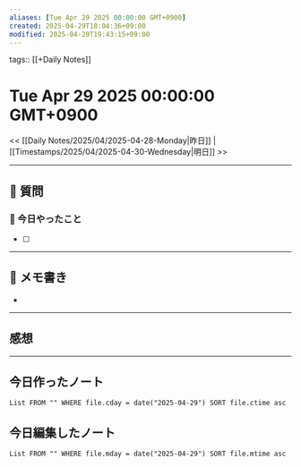 ```yaml
---
aliases: [Tue Apr 29 2025 00:00:00 GMT+0900]
created: 2025-04-29T18:04:36+09:00
modified: 2025-04-29T19:43:15+09:00
---
```


tags:: [[+Daily Notes]]

# Tue Apr 29 2025 00:00:00 GMT+0900

<< [[Daily Notes/2025/04/2025-04-28-Monday|昨日]] | [[Timestamps/2025/04/2025-04-30-Wednesday|明日]] >>

---
## 📅 質問

### 🚀 今日やったこと
- [ ] 

---
## 📝 メモ書き
- 

---
## 感想
---
## 今日作ったノート
```dataview
List FROM "" WHERE file.cday = date("2025-04-29") SORT file.ctime asc
```

## 今日編集したノート
```dataview
List FROM "" WHERE file.mday = date("2025-04-29") SORT file.mtime asc
```